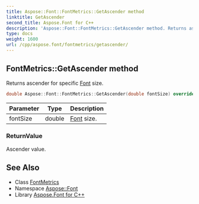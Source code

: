 ```yaml
---
title: Aspose::Font::FontMetrics::GetAscender method
linktitle: GetAscender
second_title: Aspose.Font for C++
description: 'Aspose::Font::FontMetrics::GetAscender method. Returns ascender for specific Font size in C++.'
type: docs
weight: 1600
url: /cpp/aspose.font/fontmetrics/getascender/
---
```

## FontMetrics::GetAscender method


Returns ascender for specific [Font](../../font/) size.

```cpp
double Aspose::Font::FontMetrics::GetAscender(double fontSize) override
```


| Parameter | Type | Description |
| --- | --- | --- |
| fontSize | double | [Font](../../font/) size. |

### ReturnValue

Ascender value.

## See Also

* Class [FontMetrics](../)
* Namespace [Aspose::Font](../../)
* Library [Aspose.Font for C++](../../../)
